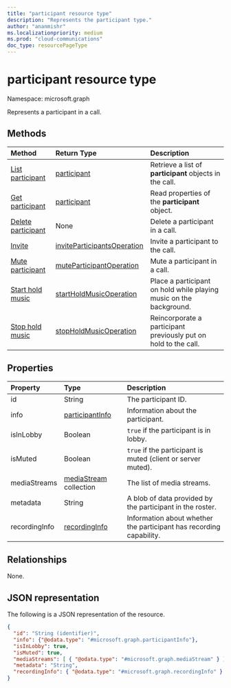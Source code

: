 ```yaml
---
title: "participant resource type"
description: "Represents the participant type."
author: "ananmishr"
ms.localizationpriority: medium
ms.prod: "cloud-communications"
doc_type: resourcePageType
---
```


# participant resource type

Namespace: microsoft.graph

Represents a participant in a call.

## Methods

| Method                                                 | Return Type                                                 | Description                                    |
|:-------------------------------------------------------|:------------------------------------------------------------|:-----------------------------------------------|
| [List participant](../api/participant-get.md)          | [participant](participant.md)                               | Retrieve a list of **participant** objects in the call. |
| [Get participant](../api/participant-get.md)           | [participant](participant.md)                               | Read properties of the **participant** object. |
| [Delete participant](../api/participant-delete.md)         | None   | Delete a participant in a call.                  |
| [Invite](../api/participant-invite.md)                 | [inviteParticipantsOperation](../resources/inviteparticipantsoperation.md)                        | Invite a participant to the call.              |
| [Mute participant](../api/participant-mute.md)         | [muteParticipantOperation](muteparticipantoperation.md)     | Mute a participant in a call.                  |
| [Start hold music](../api/participant-startholdmusic.md) | [startHoldMusicOperation](startholdmusicoperation.md) | Place a participant on hold while playing music on the background. |
| [Stop hold music](../api/participant-stopholdmusic.md) | [stopHoldMusicOperation](stopholdmusicoperation.md) | Reincorporate a participant previously put on hold to the call. |

## Properties

| Property             | Type                                     | Description                                                  |
| :------------------- | :--------------------------------------- | :------------------------------------------------------------|
| id                   | String                                   | The participant ID.                                          |
| info                 | [participantInfo](participantinfo.md)    | Information about the participant.                          |
| isInLobby            | Boolean                                  | `true` if the participant is in lobby.                          |
| isMuted              | Boolean                                  | `true` if the participant is muted (client or server muted).    |
| mediaStreams         | [mediaStream](mediastream.md) collection | The list of media streams.                                   |
| metadata             | String                                   | A blob of data provided by the participant in the roster.     |
| recordingInfo        | [recordingInfo](recordinginfo.md)        | Information about whether the participant has recording capability. |

## Relationships
None.

## JSON representation

The following is a JSON representation of the resource.

<!-- {
  "blockType": "resource",
  "optionalProperties": [

  ],
  "@odata.type": "microsoft.graph.participant"
}-->
```json
{
  "id": "String (identifier)",
  "info": {"@odata.type": "#microsoft.graph.participantInfo"},
  "isInLobby": true,
  "isMuted": true,
  "mediaStreams": [ { "@odata.type": "#microsoft.graph.mediaStream" } ],
  "metadata": "String",
  "recordingInfo": { "@odata.type": "#microsoft.graph.recordingInfo" }
}
```

<!-- uuid: 8fcb5dbc-d5aa-4681-8e31-b001d5168d79
2015-10-25 14:57:30 UTC -->
<!--
{
  "type": "#page.annotation",
  "description": "participant resource",
  "keywords": "",
  "section": "documentation",
  "tocPath": "",
  "suppressions": []
}
-->

